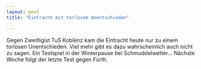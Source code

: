 ```yaml
---
layout: post
title: "Eintracht mit torlosem Unentschieden"

---
```


Gegen Zweitligist TuS Koblenz kam die Eintracht heute nur zu einem torlosen Unentschieden. Viel mehr gibt es dazu wahrscheinlich auch nicht zu sagen. Ein Testspiel in der Winterpause bei Schmuddelwetter... Nächste Woche folgt der letzte Test gegen Fürth. 


